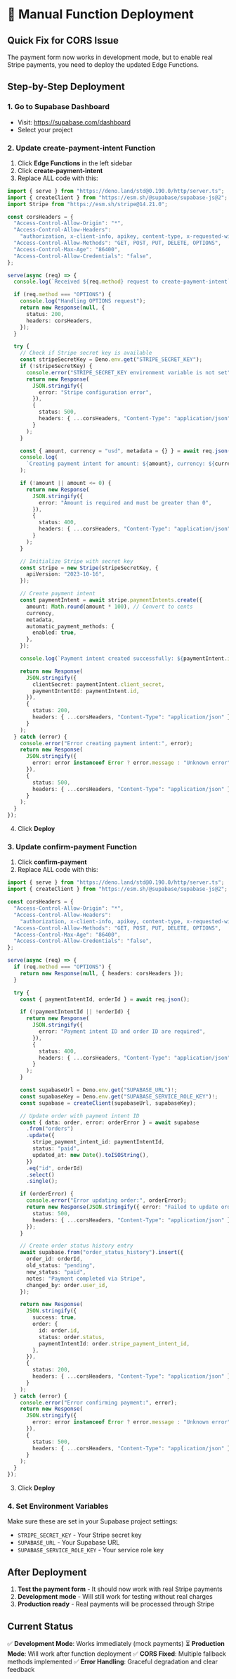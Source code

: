 # 🚀 Manual Function Deployment

## Quick Fix for CORS Issue

The payment form now works in development mode, but to enable real Stripe payments, you need to deploy the updated Edge Functions.

## Step-by-Step Deployment

### 1. Go to Supabase Dashboard

- Visit: https://supabase.com/dashboard
- Select your project

### 2. Update create-payment-intent Function

1. Click **Edge Functions** in the left sidebar
2. Click **create-payment-intent**
3. Replace ALL code with this:

```typescript
import { serve } from "https://deno.land/std@0.190.0/http/server.ts";
import { createClient } from "https://esm.sh/@supabase/supabase-js@2";
import Stripe from "https://esm.sh/stripe@14.21.0";

const corsHeaders = {
  "Access-Control-Allow-Origin": "*",
  "Access-Control-Allow-Headers":
    "authorization, x-client-info, apikey, content-type, x-requested-with",
  "Access-Control-Allow-Methods": "GET, POST, PUT, DELETE, OPTIONS",
  "Access-Control-Max-Age": "86400",
  "Access-Control-Allow-Credentials": "false",
};

serve(async (req) => {
  console.log(`Received ${req.method} request to create-payment-intent`);

  if (req.method === "OPTIONS") {
    console.log("Handling OPTIONS request");
    return new Response(null, {
      status: 200,
      headers: corsHeaders,
    });
  }

  try {
    // Check if Stripe secret key is available
    const stripeSecretKey = Deno.env.get("STRIPE_SECRET_KEY");
    if (!stripeSecretKey) {
      console.error("STRIPE_SECRET_KEY environment variable is not set");
      return new Response(
        JSON.stringify({
          error: "Stripe configuration error",
        }),
        {
          status: 500,
          headers: { ...corsHeaders, "Content-Type": "application/json" },
        }
      );
    }

    const { amount, currency = "usd", metadata = {} } = await req.json();
    console.log(
      `Creating payment intent for amount: ${amount}, currency: ${currency}`
    );

    if (!amount || amount <= 0) {
      return new Response(
        JSON.stringify({
          error: "Amount is required and must be greater than 0",
        }),
        {
          status: 400,
          headers: { ...corsHeaders, "Content-Type": "application/json" },
        }
      );
    }

    // Initialize Stripe with secret key
    const stripe = new Stripe(stripeSecretKey, {
      apiVersion: "2023-10-16",
    });

    // Create payment intent
    const paymentIntent = await stripe.paymentIntents.create({
      amount: Math.round(amount * 100), // Convert to cents
      currency,
      metadata,
      automatic_payment_methods: {
        enabled: true,
      },
    });

    console.log(`Payment intent created successfully: ${paymentIntent.id}`);

    return new Response(
      JSON.stringify({
        clientSecret: paymentIntent.client_secret,
        paymentIntentId: paymentIntent.id,
      }),
      {
        status: 200,
        headers: { ...corsHeaders, "Content-Type": "application/json" },
      }
    );
  } catch (error) {
    console.error("Error creating payment intent:", error);
    return new Response(
      JSON.stringify({
        error: error instanceof Error ? error.message : "Unknown error",
      }),
      {
        status: 500,
        headers: { ...corsHeaders, "Content-Type": "application/json" },
      }
    );
  }
});
```

4. Click **Deploy**

### 3. Update confirm-payment Function

1. Click **confirm-payment**
2. Replace ALL code with this:

```typescript
import { serve } from "https://deno.land/std@0.190.0/http/server.ts";
import { createClient } from "https://esm.sh/@supabase/supabase-js@2";

const corsHeaders = {
  "Access-Control-Allow-Origin": "*",
  "Access-Control-Allow-Headers":
    "authorization, x-client-info, apikey, content-type, x-requested-with",
  "Access-Control-Allow-Methods": "GET, POST, PUT, DELETE, OPTIONS",
  "Access-Control-Max-Age": "86400",
  "Access-Control-Allow-Credentials": "false",
};

serve(async (req) => {
  if (req.method === "OPTIONS") {
    return new Response(null, { headers: corsHeaders });
  }

  try {
    const { paymentIntentId, orderId } = await req.json();

    if (!paymentIntentId || !orderId) {
      return new Response(
        JSON.stringify({
          error: "Payment intent ID and order ID are required",
        }),
        {
          status: 400,
          headers: { ...corsHeaders, "Content-Type": "application/json" },
        }
      );
    }

    const supabaseUrl = Deno.env.get("SUPABASE_URL")!;
    const supabaseKey = Deno.env.get("SUPABASE_SERVICE_ROLE_KEY")!;
    const supabase = createClient(supabaseUrl, supabaseKey);

    // Update order with payment intent ID
    const { data: order, error: orderError } = await supabase
      .from("orders")
      .update({
        stripe_payment_intent_id: paymentIntentId,
        status: "paid",
        updated_at: new Date().toISOString(),
      })
      .eq("id", orderId)
      .select()
      .single();

    if (orderError) {
      console.error("Error updating order:", orderError);
      return new Response(JSON.stringify({ error: "Failed to update order" }), {
        status: 500,
        headers: { ...corsHeaders, "Content-Type": "application/json" },
      });
    }

    // Create order status history entry
    await supabase.from("order_status_history").insert({
      order_id: orderId,
      old_status: "pending",
      new_status: "paid",
      notes: "Payment completed via Stripe",
      changed_by: order.user_id,
    });

    return new Response(
      JSON.stringify({
        success: true,
        order: {
          id: order.id,
          status: order.status,
          paymentIntentId: order.stripe_payment_intent_id,
        },
      }),
      {
        status: 200,
        headers: { ...corsHeaders, "Content-Type": "application/json" },
      }
    );
  } catch (error) {
    console.error("Error confirming payment:", error);
    return new Response(
      JSON.stringify({
        error: error instanceof Error ? error.message : "Unknown error",
      }),
      {
        status: 500,
        headers: { ...corsHeaders, "Content-Type": "application/json" },
      }
    );
  }
});
```

3. Click **Deploy**

### 4. Set Environment Variables

Make sure these are set in your Supabase project settings:

- `STRIPE_SECRET_KEY` - Your Stripe secret key
- `SUPABASE_URL` - Your Supabase URL
- `SUPABASE_SERVICE_ROLE_KEY` - Your service role key

## After Deployment

1. **Test the payment form** - It should now work with real Stripe payments
2. **Development mode** - Will still work for testing without real charges
3. **Production ready** - Real payments will be processed through Stripe

## Current Status

✅ **Development Mode**: Works immediately (mock payments)
⏳ **Production Mode**: Will work after function deployment
✅ **CORS Fixed**: Multiple fallback methods implemented
✅ **Error Handling**: Graceful degradation and clear feedback
